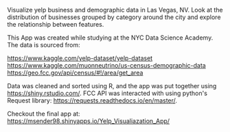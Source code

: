 Visualize yelp business and demographic data in Las Vegas, NV. Look at the distribution of businesses grouped by category around the city and explore the relationship between features. 

This App was created while studying at the NYC Data Science Academy. The data is sourced from:

https://www.kaggle.com/yelp-dataset/yelp-dataset  
https://www.kaggle.com/muonneutrino/us-census-demographic-data  
https://geo.fcc.gov/api/census/#!/area/get_area

Data was cleaned and sorted using R, and the app was put together using https://shiny.rstudio.com/. FCC API was interacted with using python's Request library: https://requests.readthedocs.io/en/master/.

Checkout the final app at: https://msender98.shinyapps.io/Yelp_Visualiazation_App/
